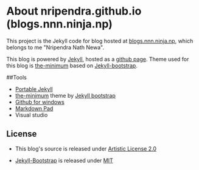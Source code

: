 # About nripendra.github.io (blogs.nnn.ninja.np)

This project is the Jekyll code for blog hosted at [blogs.nnn.ninja.np](http://blogs.nnn.ninja.np), which belongs to me "Nripendra Nath Newa".

This blog is powered by [Jekyll](http://jekyllrb.com/), hosted as a [github page](https://pages.github.com/). Theme used for this blog is [the-minimum](http://themes.jekyllbootstrap.com/preview/the-minimum/) based on [Jekyll-bootstrap](http://jekyllbootstrap.com/).

##Tools

* [Portable Jekyll](https://github.com/madhur/PortableJekyll)
* [the-minimum](http://themes.jekyllbootstrap.com/preview/the-minimum/) theme by [Jekyll bootstrap](http://jekyllbootstrap.com/) 
* [Github for windows](https://windows.github.com/)
* [Markdown Pad](http://markdownpad.com/)
* Visual studio

## License

* This blog's source is released under [Artistic License 2.0](https://github.com/nripendra/nripendra.github.io/blob/master/LICENSE)

* [Jekyll-Bootstrap](http://jekyllbootstrap.com/) is released under [MIT](http://opensource.org/licenses/MIT)
